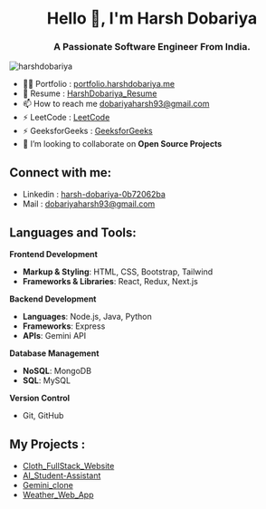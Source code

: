 <h1 align="center">Hello 👋, I'm Harsh Dobariya</h1> 
<h3 align="center">A Passionate Software Engineer From India.</h3>  
 
<p align="left"> <img src="https://komarev.com/ghpvc/?username=HarshDobariya025&label=Profile%20views&color=0e75b6&style=flat" alt="harshdobariya" /> </p>
  
- 👨‍💻 Portfolio : [portfolio.harshdobariya.me](https://harsh-dobariya-portfolio.vercel.app/)
- 📄 Resume : [HarshDobariya_Resume](https://drive.google.com/file/d/1PunJeCLQz9DI_A0XtHrT7_oyEtx2KpLX/view?usp=sharing)
- 📫 How to reach me dobariyaharsh93@gmail.com  
- ⚡ LeetCode : [LeetCode](https://leetcode.com/u/23IT025/)
- ⚡ GeeksforGeeks : [GeeksforGeeks](https://www.geeksforgeeks.org/user/dobariyawave/)
- 🤝 I’m looking to collaborate on **Open Source Projects** 

<h2 align="left">Connect with me:</h2>

- Linkedin : [harsh-dobariya-0b72062ba](https://www.linkedin.com/in/harsh-dobariya-0b72062ba/)
- Mail : dobariyaharsh93@gmail.com

<h2 align="left">Languages and Tools:</h2>

**Frontend Development**
- **Markup & Styling**: HTML, CSS, Bootstrap, Tailwind
- **Frameworks & Libraries**: React, Redux, Next.js
<!-- - **Design Tools**: Figma -->
 
**Backend Development**
- **Languages**: Node.js, Java, Python
- **Frameworks**: Express
- **APIs**: Gemini API

**Database Management**
- **NoSQL**: MongoDB
- **SQL**: MySQL

**Version Control**
- Git, GitHub

<!-- **DevOps & Containerization**
- Docker -->

<h2 align="left">My Projects :</h2> 

- [Cloth_FullStack_Website](https://cloth-frontend-eta.vercel.app/)
- [AI_Student-Assistant](https://ai-student-assistant-six.vercel.app/)
- [Gemini_clone](https://gemini-clone-ten-lovat.vercel.app/)
- [Weather_Web_App](https://weather-web-app-five-pi.vercel.app/)
